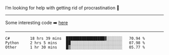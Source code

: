 I’m looking for help with getting rid of procrastination 🤔

-----

Some interesting code :arrow_right: [here](https://github.com/zhen8838/playground)

-----

<!--START_SECTION:waka-->

```text
C#         18 hrs 39 mins  █████████████████▓░░░░░░░   70.94 %
Python     2 hrs 5 mins    ██░░░░░░░░░░░░░░░░░░░░░░░   07.98 %
Other      1 hr 30 mins    █▒░░░░░░░░░░░░░░░░░░░░░░░   05.77 %
```

<!--END_SECTION:waka-->

<!--
**zhen8838/zhen8838** is a ✨ _special_ ✨ repository because its `README.md` (this file) appears on your GitHub profile.

Here are some ideas to get you started:

- 🔭 I’m currently working on ...
- 🌱 I’m currently learning ...
- 👯 I’m looking to collaborate on ...
 ...
- 💬 Ask me about ...
- 📫 How to reach me: ...
- 😄 Pronouns: ...
- ⚡ Fun fact: ...
-->
